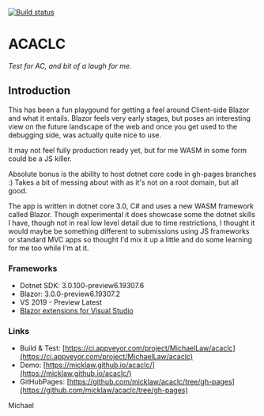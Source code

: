 [![Build status](https://ci.appveyor.com/api/projects/status/06qaon7d196m6iw9?svg=true)](https://ci.appveyor.com/project/MichaelLaw/acaclc)

# ACACLC
*Test for AC, and bit of a laugh for me.* 


## Introduction

This has been a fun playgound for getting a feel around Client-side Blazor and what it entails. Blazor feels very early stages, but poses an interesting view on the future landscape of the web and once you get used to the debugging side, was actually quite nice to use. 

It may not feel fully production ready yet, but for me WASM in some form could be a JS killer.

Absolute bonus is the ability to host dotnet core code in gh-pages branches :) Takes a bit of messing about with as it's not on a root domain, but all good.

The app is written in dotnet core 3.0, C# and uses a new WASM framework called Blazor. Though experimental it does showcase some the dotnet skills I have, though not in real low level detail due to time restrictions, I thought it would maybe be something different to submissions using JS frameworks or standard MVC apps so thought I'd mix it up a little and do some learning for me too while I'm at it.

### Frameworks

* Dotnet SDK: 3.0.100-preview6.19307.6
* Blazor: 3.0.0-preview6.19307.2
* VS 2019 - Preview Latest
* [Blazor extensions for Visual Studio](https://marketplace.visualstudio.com/items?itemName=aspnet.blazor)

### Links

* Build & Test: [https://ci.appveyor.com/project/MichaelLaw/acaclc](https://ci.appveyor.com/project/MichaelLaw/acaclc)
* Demo: [https://micklaw.github.io/acaclc/](https://micklaw.github.io/acaclc/)
* GitHubPages: [https://github.com/micklaw/acaclc/tree/gh-pages](https://github.com/micklaw/acaclc/tree/gh-pages)

Michael
